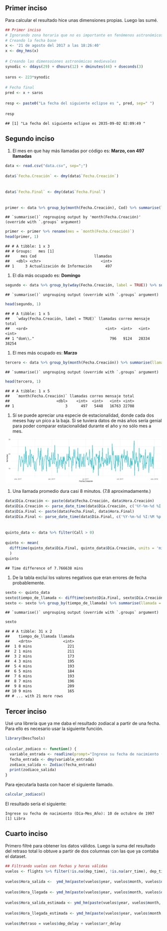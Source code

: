 Primer inciso
-------------

Para calcular el resultado hice unas dimensiones propias. Luego las
sumé.

``` r
## Primer inciso
# Ignorando zona horaria que no es importante en fenómenos astronómicos
# Creando la fecha base
x <- '21 de agosto del 2017 a las 18:26:40'
x <- dmy_hms(x)

# Creando las dimensoiones astronómicas medievales
synodic <- ddays(29) + dhours(12) + dminutes(44) + dseconds(3)

saros <- 223*synodic

# Fecha final 
pred <- x + saros

resp <- paste0("La fecha del siguiente eclipse es ", pred, sep=" ")

resp
```

    ## [1] "La fecha del siguiente eclipse es 2035-09-02 02:09:49 "

Segundo inciso
--------------

1.  El mes en que hay más llamadas por código es: **Marzo, con 497
    llamadas**

``` r
data <- read.csv("data.csv", sep=";")

data$`Fecha.Creación` <- dmy(data$`Fecha.Creación`)


data$`Fecha.Final` <- dmy(data$`Fecha.Final`)


primer <- data %>% group_by(month(Fecha.Creación), Cod) %>% summarise(llamadas = sum(Call)) %>% filter(llamadas > 0) %>% arrange(desc(llamadas))
```

    ## `summarise()` regrouping output by 'month(Fecha.Creación)' (override with `.groups` argument)

``` r
primer <- primer %>% rename(mes = `month(Fecha.Creación)`)
head(primer, 1)
```

    ## # A tibble: 1 x 3
    ## # Groups:   mes [1]
    ##     mes Cod                          llamadas
    ##   <dbl> <chr>                           <int>
    ## 1     3 Actualización de Información      497

1.  El día más ocupado es: **Domingo**

``` r
segundo <- data %>% group_by(wday(Fecha.Creación, label = TRUE)) %>% summarise(llamadas = sum(Call), correo = sum(Email), mensaje = sum(SMS), total = llamadas + correo + mensaje) %>%  arrange(desc(total))
```

    ## `summarise()` ungrouping output (override with `.groups` argument)

``` r
head(segundo, 1)
```

    ## # A tibble: 1 x 5
    ##   `wday(Fecha.Creación, label = TRUE)` llamadas correo mensaje total
    ##   <ord>                                   <int>  <int>   <int> <int>
    ## 1 "dom\\."                                  796   9124   28334 38254

1.  El mes más ocupado es: **Marzo**

``` r
tercero <- data %>% group_by(month(Fecha.Creación)) %>% summarise(llamadas = sum(Call), correo = sum(Email), mensaje = sum(SMS), total = llamadas + correo + mensaje) %>%  arrange(desc(total))
```

    ## `summarise()` ungrouping output (override with `.groups` argument)

``` r
head(tercero, 1)
```

    ## # A tibble: 1 x 5
    ##   `month(Fecha.Creación)` llamadas correo mensaje total
    ##                     <dbl>    <int>  <int>   <int> <int>
    ## 1                       3      497   5448   16763 22708

1.  Sí se puede apreciar una especie de estacionalidad, donde cada dos
    meses hay un pico a la baja. Si se tuviera datos de más años sería
    genial para poder comparar estacionalidad durante el año y no sólo
    mes a mes.

![](Rplot.png)

1.  Una llamada promedio dura casi 8 minutos. (7.8 aproximadamente.)

``` r
data$Día.Creación <- paste(data$Fecha.Creación, data$Hora.Creación)
data$Día.Creación <- parse_date_time(data$Día.Creación, c('%Y-%m-%d %I:%M %p'))
data$Día.Final <- paste(data$Fecha.Final, data$Hora.Final)
data$Día.Final <- parse_date_time(data$Día.Final, c('%Y-%m-%d %I:%M %p'))


quinto_data <- data %>% filter(Call > 0) 

quinto <- mean(
  difftime(quinto_data$Día.Final, quinto_data$Día.Creación, units = 'mins')
  )
quinto
```

    ## Time difference of 7.766638 mins

1.  De la tabla excluí los valores negativos que eran errores de fecha
    probablemente.

``` r
sexto <- quinto_data
sexto$tiempo_de_llamada <- difftime(sexto$Día.Final, sexto$Día.Creación, units = 'mins')
sexto <- sexto %>% group_by(tiempo_de_llamada) %>% summarise(llamada = sum(Call)) %>%  arrange(tiempo_de_llamada) %>% filter(tiempo_de_llamada > -1)
```

    ## `summarise()` ungrouping output (override with `.groups` argument)

``` r
sexto
```

    ## # A tibble: 31 x 2
    ##    tiempo_de_llamada llamada
    ##    <drtn>              <int>
    ##  1 0 mins                221
    ##  2 1 mins                211
    ##  3 2 mins                173
    ##  4 3 mins                195
    ##  5 4 mins                193
    ##  6 5 mins                184
    ##  7 6 mins                193
    ##  8 7 mins                196
    ##  9 8 mins                209
    ## 10 9 mins                165
    ## # ... with 21 more rows

Tercer inciso
-------------

Usé una librería que ya me daba el resultado zodiacal a partir de una
fecha. Para ello es necesario usar la siguiente función.

``` r
library(DescTools)

calcular_zodiaco <- function() {
  variable_entrada <- readline(prompt="Ingrese su fecha de nacimiento (Día-Mes_Año): ")
  fecha_entrada <- dmy(variable_entrada)
  zodiaco_salida <- Zodiac(fecha_entrada)
  print(zodiaco_salida)
}
```

Para ejecutarla basta con hacer el siguiente llamado.

``` r
calcular_zodiaco()
```

El resultado sería el siguiente:

    Ingrese su fecha de nacimiento (Día-Mes_Año): 10 de octubre de 1997
    [1] Libra

Cuarto inciso
-------------

Primero filtré para obtener los datos válidos. Luego la suma del
resultado del retraso total lo obtuve a partir de dos columnas con las
que ya contaba el dataset.

``` r
## Filtrando vuelos con fechas y horas válidas
vuelos <- flights %>% filter(!is.na(dep_time), !is.na(arr_time), dep_time >= 100, arr_time >=100)

vuelos$Hora_salida <-  ymd_hm(paste(vuelos$year, vuelos$month, vuelos$day, vuelos$dep_time %/% 100, ':', vuelos$dep_time %% 100))

vuelos$Hora_llegada <- ymd_hm(paste(vuelos$year, vuelos$month, vuelos$day, vuelos$arr_time %/% 100, ':', vuelos$arr_time %% 100))

vuelos$Hora_salida_estimada <- ymd_hm(paste(vuelos$year, vuelos$month, vuelos$day, vuelos$sched_dep_time %/% 100, ':', vuelos$sched_dep_time %% 100))

vuelos$Hora_llegada_estimada <- ymd_hm(paste(vuelos$year, vuelos$month, vuelos$day, vuelos$sched_arr_time %/% 100, ':', vuelos$sched_arr_time %% 100))

vuelos$Retraso = vuelos$dep_delay + vuelos$arr_delay
```
